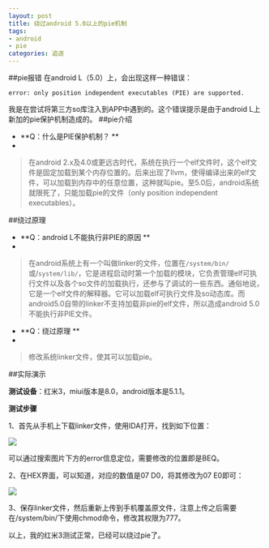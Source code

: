 ```yaml
---
layout: post
title: 绕过android 5.0以上的pie机制
tags:
- android
- pie
categories: 追逐
---
```

##pie报错
在android L（5.0）上，会出现这样一种错误：
```
error: only position independent executables (PIE) are supported.
```

我是在尝试将第三方so库注入到APP中遇到的。这个错误提示是由于android L上新加的pie保护机制造成的。
##pie介绍
- **Q：什么是PIE保护机制？ **
- 
> 在android 2.x及4.0或更远古时代，系统在执行一个elf文件时，这个elf文件是固定加载到某个内存位置的。后来出现了llvm，使得编译出来的elf文件，可以加载到内存中的任意位置，这种就叫pie。至5.0后，android系统就限死了，只能加载pie的文件（only position independent executables）。

##绕过原理
- **Q：android L不能执行非PIE的原因 **
- 
> 在android系统上有一个叫做linker的文件，位置在`/system/bin/`或/`system/lib/`，它是进程启动时第一个加载的模块，它负责管理elf可执行文件以及各个so文件的加载执行，还参与了调试的一些东西。通俗地说，它是一个elf文件的解释器。它可以加载elf可执行文件及so动态库。而android5.0自带的linker不支持加载非pie的elf文件，所以造成android 5.0不能执行非PIE文件。

- **Q：绕过原理 **
- 
> 修改系统linker文件，使其可以加载pie。

##实际演示
 
 **测试设备**：红米3，miui版本是8.0，android版本是5.1.1。

 **测试步骤**

1、首先从手机上下载linker文件，使用IDA打开，找到如下位置：

![](https://jellyhero.github.io/assets/image/2016-12-12-1.png)

可以通过搜索图片下方的error信息定位，需要修改的位置即是BEQ。

2、在HEX界面，可以知道，对应的数值是07 D0，将其修改为07 E0即可：

![](https://jellyhero.github.io/assets/image/2016-12-12-2.png)

3、保存linker文件，然后重新上传到手机覆盖原文件，注意上传之后需要在/system/bin/下使用chmod命令，修改其权限为777。

以上，我的红米3测试正常，已经可以绕过pie了。
